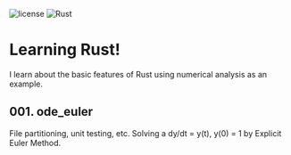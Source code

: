 
![license](https://img.shields.io/github/license/mino2357/rust_practice)
![Rust](https://img.shields.io/github/workflow/status/mino2357/rust_practice/Rust)

# Learning Rust!

I learn about the basic features of Rust using numerical analysis as an example.

## 001. ode_euler

File partitioning, unit testing, etc.
Solving a dy/dt = y(t), y(0) = 1 by Explicit Euler Method.